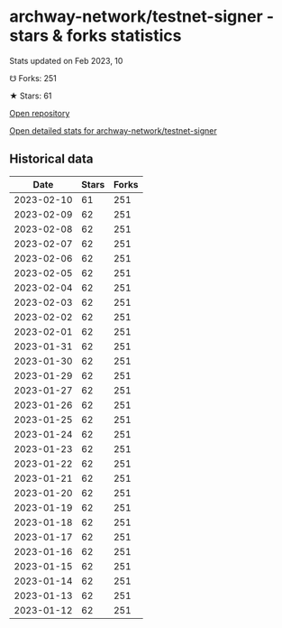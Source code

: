 # archway-network/testnet-signer - stars & forks statistics

Stats updated on Feb 2023, 10

☋ Forks: 251

★ Stars: 61

[Open repository](https://github.com/archway-network/testnet-signer)

[Open detailed stats for archway-network/testnet-signer](https://reviewgithub.com/rep/archway-network/testnet-signer)

## Historical data
| Date | Stars | Forks |
|------|-------|-------|
| 2023-02-10 | 61 | 251 | 
| 2023-02-09 | 62 | 251 | 
| 2023-02-08 | 62 | 251 | 
| 2023-02-07 | 62 | 251 | 
| 2023-02-06 | 62 | 251 | 
| 2023-02-05 | 62 | 251 | 
| 2023-02-04 | 62 | 251 | 
| 2023-02-03 | 62 | 251 | 
| 2023-02-02 | 62 | 251 | 
| 2023-02-01 | 62 | 251 | 
| 2023-01-31 | 62 | 251 | 
| 2023-01-30 | 62 | 251 | 
| 2023-01-29 | 62 | 251 | 
| 2023-01-27 | 62 | 251 | 
| 2023-01-26 | 62 | 251 | 
| 2023-01-25 | 62 | 251 | 
| 2023-01-24 | 62 | 251 | 
| 2023-01-23 | 62 | 251 | 
| 2023-01-22 | 62 | 251 | 
| 2023-01-21 | 62 | 251 | 
| 2023-01-20 | 62 | 251 | 
| 2023-01-19 | 62 | 251 | 
| 2023-01-18 | 62 | 251 | 
| 2023-01-17 | 62 | 251 | 
| 2023-01-16 | 62 | 251 | 
| 2023-01-15 | 62 | 251 | 
| 2023-01-14 | 62 | 251 | 
| 2023-01-13 | 62 | 251 | 
| 2023-01-12 | 62 | 251 | 

